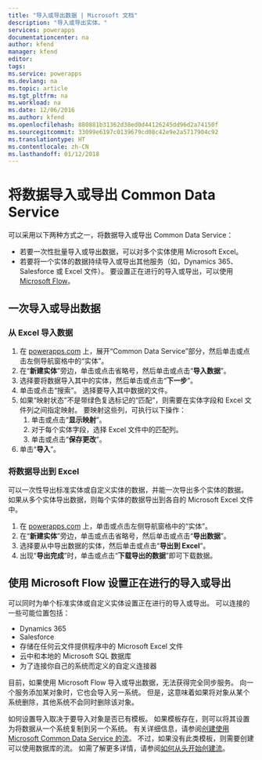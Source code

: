 ```yaml
---
title: "导入或导出数据 | Microsoft 文档"
description: "导入或导出实体。"
services: powerapps
documentationcenter: na
author: kfend
manager: kfend
editor: 
tags: 
ms.service: powerapps
ms.devlang: na
ms.topic: article
ms.tgt_pltfrm: na
ms.workload: na
ms.date: 12/06/2016
ms.author: kfend
ms.openlocfilehash: 880881b31362d38ed0d44126245dd96d2a74150f
ms.sourcegitcommit: 33099e6197c0139679cd08c42e9e2a5717904c92
ms.translationtype: HT
ms.contentlocale: zh-CN
ms.lasthandoff: 01/12/2018
---
```

# <a name="import-or-export-data-from-the-common-data-service"></a>将数据导入或导出 Common Data Service
可以采用以下两种方式之一，将数据导入或导出 Common Data Service：

* 若要一次性批量导入或导出数据，可以对多个实体使用 Microsoft Excel。
* 若要将一个实体的数据持续导入或导出其他服务（如，Dynamics 365、Salesforce 或 Excel 文件）。 要设置正在进行的导入或导出，可以使用 [Microsoft Flow](https://flow.microsoft.com)。

## <a name="import-or-export-data-once"></a>一次导入或导出数据
### <a name="import-data-from-excel"></a>从 Excel 导入数据
1. 在 [powerapps.com](https://web.powerapps.com) 上，展开“Common Data Service”部分，然后单击或点击左侧导航窗格中的“实体”。
2. 在“**新建实体**”旁边，单击或点击省略号，然后单击或点击“**导入数据**”。
3. 选择要将数据导入其中的实体，然后单击或点击“**下一步**”。
4. 单击或点击“搜索”。 选择要导入其中数据的文件。
5. 如果“映射状态”不是带绿色复选标记的“匹配”，则需要在实体字段和 Excel 文件列之间指定映射。 要映射这些列，可执行以下操作：
   1. 单击或点击“**显示映射**”。
   2. 对于每个实体字段，选择 Excel 文件中的匹配列。
   3. 单击或点击“**保存更改**”。
6. 单击“**导入**”。

### <a name="export-data-to-excel"></a>将数据导出到 Excel
可以一次性导出标准实体或自定义实体的数据，并能一次导出多个实体的数据。 如果从多个实体导出数据，则每个实体的数据导出到各自的 Microsoft Excel 文件中。

1. 在 [powerapps.com](https://web.powerapps.com) 上，单击或点击左侧导航窗格中的“实体”。
2. 在“**新建实体**”旁边，单击或点击省略号，然后单击或点击“**导出数据**”。
3. 选择要从中导出数据的实体，然后单击或点击“**导出到 Excel**”。
4. 出现“**导出完成**”时，单击或点击“**下载导出的数据**”即可下载数据。

## <a name="use-microsoft-flow-to-set-up-ongoing-import-or-export"></a>使用 Microsoft Flow 设置正在进行的导入或导出
可以同时为单个标准实体或自定义实体设置正在进行的导入或导出。 可以连接的一些可能位置包括：

* Dynamics 365
* Salesforce
* 存储在任何云文件提供程序中的 Microsoft Excel 文件
* 云中和本地的 Microsoft SQL 数据库
* 为了连接你自己的系统而定义的自定义连接器

目前，如果使用 Microsoft Flow 导入或导出数据，无法获得完全同步服务。 向一个服务添加某对象时，它也会导入另一系统。 但是，这意味着如果将对象从某个系统删除，其他系统不会同时删除该对象。

如何设置导入取决于要导入对象是否已有模板。 如果模板存在，则可以将其设置为将数据从一个系统复制到另一个系统。 有关详细信息，请参阅[创建使用 Microsoft Common Data Service 的流](https://flow.microsoft.com/documentation/common-data-model-intro/)。 不过，如果没有此类模板，则需要创建可以使用数据库的流。 如需了解更多详情，请参阅[如何从头开始创建流](https://flow.microsoft.com/documentation/get-started-logic-flow/)。

